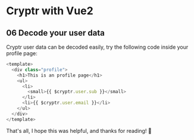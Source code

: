 # Cryptr with Vue2

## 06 Decode your user data

Cryptr user data can be decoded easily, try the following code inside your profile page:

```javascript
<template>
  <div class="profile">
    <h1>This is an profile page</h1>
    <ul>
      <li>
        <small>{{ $cryptr.user.sub }}</small>
      </li>
      <li>{{ $cryptr.user.email }}</li>
    </ul>
  </div>
</template>
```

That's all, I hope this was helpful, and thanks for reading! 🙂
